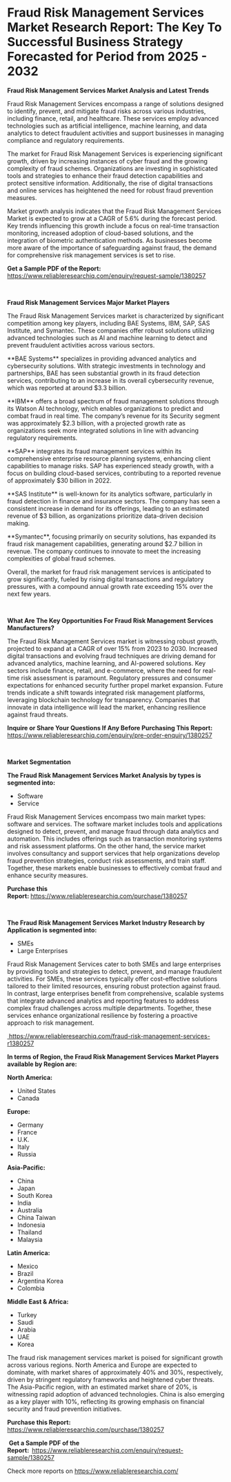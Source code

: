 <p><h1>Fraud Risk Management Services Market Research Report: The Key To Successful Business Strategy Forecasted for Period from 2025 - 2032</h1></p><p><strong>Fraud Risk Management Services Market Analysis and Latest Trends</strong></p>
<p><p>Fraud Risk Management Services encompass a range of solutions designed to identify, prevent, and mitigate fraud risks across various industries, including finance, retail, and healthcare. These services employ advanced technologies such as artificial intelligence, machine learning, and data analytics to detect fraudulent activities and support businesses in managing compliance and regulatory requirements.</p><p>The market for Fraud Risk Management Services is experiencing significant growth, driven by increasing instances of cyber fraud and the growing complexity of fraud schemes. Organizations are investing in sophisticated tools and strategies to enhance their fraud detection capabilities and protect sensitive information. Additionally, the rise of digital transactions and online services has heightened the need for robust fraud prevention measures.</p><p>Market growth analysis indicates that the Fraud Risk Management Services Market is expected to grow at a CAGR of 5.6% during the forecast period. Key trends influencing this growth include a focus on real-time transaction monitoring, increased adoption of cloud-based solutions, and the integration of biometric authentication methods. As businesses become more aware of the importance of safeguarding against fraud, the demand for comprehensive risk management services is set to rise.</p></p>
<p><strong>Get a Sample PDF of the Report:&nbsp;</strong> <a href="https://www.reliableresearchiq.com/enquiry/request-sample/1380257?utm_campaign=3381&utm_medium=2&utm_source=Github&utm_content=ia&utm_term=11032025&utm_id=fraud-risk-management-services">https://www.reliableresearchiq.com/enquiry/request-sample/1380257</a></p>
<p>&nbsp;</p>
<p><strong>Fraud Risk Management Services Major Market Players</strong></p>
<p><p>The Fraud Risk Management Services market is characterized by significant competition among key players, including BAE Systems, IBM, SAP, SAS Institute, and Symantec. These companies offer robust solutions utilizing advanced technologies such as AI and machine learning to detect and prevent fraudulent activities across various sectors.</p><p>**BAE Systems** specializes in providing advanced analytics and cybersecurity solutions. With strategic investments in technology and partnerships, BAE has seen substantial growth in its fraud detection services, contributing to an increase in its overall cybersecurity revenue, which was reported at around $3.3 billion.</p><p>**IBM** offers a broad spectrum of fraud management solutions through its Watson AI technology, which enables organizations to predict and combat fraud in real time. The company’s revenue for its Security segment was approximately $2.3 billion, with a projected growth rate as organizations seek more integrated solutions in line with advancing regulatory requirements.</p><p>**SAP** integrates its fraud management services within its comprehensive enterprise resource planning systems, enhancing client capabilities to manage risks. SAP has experienced steady growth, with a focus on building cloud-based services, contributing to a reported revenue of approximately $30 billion in 2022.</p><p>**SAS Institute** is well-known for its analytics software, particularly in fraud detection in finance and insurance sectors. The company has seen a consistent increase in demand for its offerings, leading to an estimated revenue of $3 billion, as organizations prioritize data-driven decision making.</p><p>**Symantec**, focusing primarily on security solutions, has expanded its fraud risk management capabilities, generating around $2.7 billion in revenue. The company continues to innovate to meet the increasing complexities of global fraud schemes. </p><p>Overall, the market for fraud risk management services is anticipated to grow significantly, fueled by rising digital transactions and regulatory pressures, with a compound annual growth rate exceeding 15% over the next few years.</p></p>
<p>&nbsp;</p>
<p><strong>What Are The Key Opportunities For Fraud Risk Management Services Manufacturers?</strong></p>
<p><p>The Fraud Risk Management Services market is witnessing robust growth, projected to expand at a CAGR of over 15% from 2023 to 2030. Increased digital transactions and evolving fraud techniques are driving demand for advanced analytics, machine learning, and AI-powered solutions. Key sectors include finance, retail, and e-commerce, where the need for real-time risk assessment is paramount. Regulatory pressures and consumer expectations for enhanced security further propel market expansion. Future trends indicate a shift towards integrated risk management platforms, leveraging blockchain technology for transparency. Companies that innovate in data intelligence will lead the market, enhancing resilience against fraud threats.</p></p>
<p><strong>Inquire or Share Your Questions If Any Before Purchasing This Report:</strong> <a href="https://www.reliableresearchiq.com/enquiry/pre-order-enquiry/1380257?utm_campaign=3381&utm_medium=2&utm_source=Github&utm_content=ia&utm_term=11032025&utm_id=fraud-risk-management-services">https://www.reliableresearchiq.com/enquiry/pre-order-enquiry/1380257</a></p>
<p>&nbsp;</p>
<p><strong>Market Segmentation</strong></p>
<p><strong>The Fraud Risk Management Services Market Analysis by types is segmented into:</strong></p>
<p><ul><li>Software</li><li>Service</li></ul></p>
<p><p>Fraud Risk Management Services encompass two main market types: software and services. The software market includes tools and applications designed to detect, prevent, and manage fraud through data analytics and automation. This includes offerings such as transaction monitoring systems and risk assessment platforms. On the other hand, the service market involves consultancy and support services that help organizations develop fraud prevention strategies, conduct risk assessments, and train staff. Together, these markets enable businesses to effectively combat fraud and enhance security measures.</p></p>
<p><strong>Purchase this Report:&nbsp;</strong><a href="https://www.reliableresearchiq.com/purchase/1380257?utm_campaign=3381&utm_medium=2&utm_source=Github&utm_content=ia&utm_term=11032025&utm_id=fraud-risk-management-services">https://www.reliableresearchiq.com/purchase/1380257</a></p>
<p>&nbsp;</p>
<p><strong>The Fraud Risk Management Services Market Industry Research by Application is segmented into:</strong></p>
<p><ul><li>SMEs</li><li>Large Enterprises</li></ul></p>
<p><p>Fraud Risk Management Services cater to both SMEs and large enterprises by providing tools and strategies to detect, prevent, and manage fraudulent activities. For SMEs, these services typically offer cost-effective solutions tailored to their limited resources, ensuring robust protection against fraud. In contrast, large enterprises benefit from comprehensive, scalable systems that integrate advanced analytics and reporting features to address complex fraud challenges across multiple departments. Together, these services enhance organizational resilience by fostering a proactive approach to risk management.</p></p>
<p><a href="https://www.reliableresearchiq.com/fraud-risk-management-services-r1380257?utm_campaign=3381&utm_medium=2&utm_source=Github&utm_content=ia&utm_term=11032025&utm_id=fraud-risk-management-services">&nbsp;https://www.reliableresearchiq.com/fraud-risk-management-services-r1380257</a></p>
<p><strong>In terms of Region, the Fraud Risk Management Services Market Players available by Region are:</strong></p>
<p>
    <p> <strong> North America: </strong>
        <ul>
            <li>United States</li>
            <li>Canada</li>
        </ul>
        </p> 
    <p> <strong> Europe: </strong>
        <ul>
            <li>Germany</li>
            <li>France</li>
            <li>U.K.</li>
            <li>Italy</li>
            <li>Russia</li>
        </ul>
        </p> 
    <p> <strong> Asia-Pacific: </strong>
        <ul>
            <li>China</li>
            <li>Japan</li>
            <li>South Korea</li>
            <li>India</li>
            <li>Australia</li>
            <li>China Taiwan</li>
            <li>Indonesia</li>
            <li>Thailand</li>
            <li>Malaysia</li>
        </ul>
        </p> 
    <p> <strong> Latin America: </strong>
        <ul>
            <li>Mexico</li>
            <li>Brazil</li>
            <li>Argentina Korea</li>
            <li>Colombia</li>
        </ul>
        </p> 
    <p> <strong> Middle East & Africa: </strong>
        <ul>
            <li>Turkey</li>
            <li>Saudi</li>
            <li>Arabia</li>
            <li>UAE</li>
            <li>Korea</li>
        </ul>
    </p>
    </p>
<p><p>The fraud risk management services market is poised for significant growth across various regions. North America and Europe are expected to dominate, with market shares of approximately 40% and 30%, respectively, driven by stringent regulatory frameworks and heightened cyber threats. The Asia-Pacific region, with an estimated market share of 20%, is witnessing rapid adoption of advanced technologies. China is also emerging as a key player with 10%, reflecting its growing emphasis on financial security and fraud prevention initiatives.</p></p>
<p><strong>Purchase this Report: </strong><a href="https://www.reliableresearchiq.com/purchase/1380257?utm_campaign=3381&utm_medium=2&utm_source=Github&utm_content=ia&utm_term=11032025&utm_id=fraud-risk-management-services">https://www.reliableresearchiq.com/purchase/1380257</a></p>
<p>&nbsp;<strong>Get a Sample PDF of the Report:&nbsp;&nbsp;</strong><a href="https://www.reliableresearchiq.com/enquiry/request-sample/1380257?utm_campaign=3381&utm_medium=2&utm_source=Github&utm_content=ia&utm_term=11032025&utm_id=fraud-risk-management-services">https://www.reliableresearchiq.com/enquiry/request-sample/1380257</a></p>
<p><strong></strong></p>
<p>Check more reports on <a href="https://www.reliableresearchiq.com/?utm_campaign=3381&utm_medium=2&utm_source=Github&utm_content=ia&utm_term=11032025&utm_id=fraud-risk-management-services">https://www.reliableresearchiq.com/</a></p>